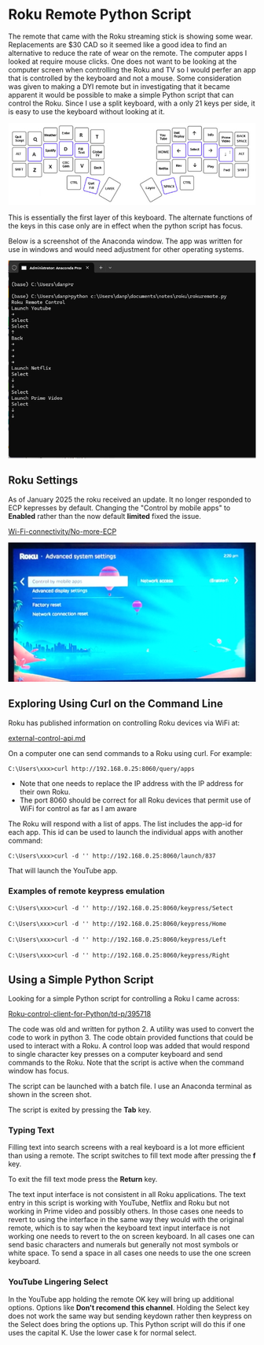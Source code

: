 # Roku Remote Python Script

The remote that came with the Roku streaming stick is showing some wear. Replacements are $30 CAD so it seemed like a good 
idea to find an alternative to reduce the rate of wear on the remote. The computer apps I looked at require mouse clicks. One does
not want to be looking at the computer screen when controlling the Roku and TV so I would perfer an app that is controlled by the keyboard and not a mouse.
Some consideration was given to making a DYI remote but in investigating that it became apparent it would be possible to make a simple Python script that 
can control the Roku. Since I use a split keyboard, with a only 21 keys per side, it is easy to use the keyboard without looking at it.

![](image/keys.png)

This is essentially the first layer of this keyboard. The alternate functions of the keys in this case only are in effect when the python script has focus.

Below is a screenshot of the Anaconda window. The app was written for use in windows and would need adjustment for other operating systems.

![](commandLine.png)

## Roku Settings

As of January 2025 the roku received an update. It no longer responded to ECP kepresses by default. Changing the 
"Control by mobile apps" to **Enabled** rather than the now default **limited** fixed the issue.

[Wi-Fi-connectivity/No-more-ECP](https://community.roku.com/t5/Wi-Fi-connectivity/No-more-ECP-or-how-to-loses-customers-in-a-single-update/td-p/1033350)

![](image/settings.png)

## Exploring Using Curl on the Command Line

Roku has published information on controlling Roku devices via WiFi at:

[external-control-api.md](https://developer.roku.com/en-ca/docs/developer-program/dev-tools/external-control-api.md)

On a computer one can send commands to a Roku using curl. For example:

````
C:\Users\xxx>curl http://192.168.0.25:8060/query/apps
````

* Note that one needs to replace the IP address with the IP address for their own Roku.
* The port 8060 should be correct for all Roku devices that permit use of WiFi for control as far as I am aware

The Roku will respond with a list of apps. The list includes the app-id for each app. This id can be used to 
launch the individual apps with another command:

````
C:\Users\xxx>curl -d '' http://192.168.0.25:8060/launch/837
````

That will launch the YouTube app.

### Examples of remote keypress emulation

~~~~
C:\Users\xxx>curl -d '' http://192.168.0.25:8060/keypress/Setect

C:\Users\xxx>curl -d '' http://192.168.0.25:8060/keypress/Home

C:\Users\xxx>curl -d '' http://192.168.0.25:8060/keypress/Left

C:\Users\xxx>curl -d '' http://192.168.0.25:8060/keypress/Right
~~~~

## Using a Simple Python Script

Looking for a simple Python script for controlling a Roku I came across:

[Roku-control-client-for-Python/td-p/395718](https://community.roku.com/t5/Roku-Developer-Program/Roku-control-client-for-Python/td-p/395718)

The code was old and written for python 2. A utility was used to convert the code to work in python 3.
The code obtain provided functions that could be used to interact with a Roku. A control loop was added that would
respond to single character key presses on a computer keyboard and send commands to the Roku. Note that the script 
is active when the command window has focus.

The script can be launched with a batch file. I use an Anaconda terminal as shown in the screen shot.

The script is exited by pressing the **Tab** key.

### Typing Text

Filling text into search screens with a real keyboard is a lot more efficient than using a remote. The script switches to fill text mode
after pressing the **f** key. 

To exit the fill text mode press the **Return** key.

The text input interface is not consistent in all Roku applications. The text entry in this script is working with YouTube, Netflix and Roku but not
working in Prime video and possibly others. In those cases one needs to revert to using the interface in the same way they would with the original remote, which 
is to say when the keyboard text input interface is not working one needs to revert to the on screen keyboard. In all cases one can send basic characters and numerals 
but generally not most symbols or white space. To send a space in all cases one needs to use the one screen keyboard.

### YouTube Lingering Select

In the YouTube app holding the remote OK key will bring up additional options. Options like **Don't recomend this channel**. 
Holding the Select key does not work the same way but sending keydown rather then keypress on the Select does bring the options up. This Python 
script will do this if one uses the capital K. Use the lower case k for normal select.
